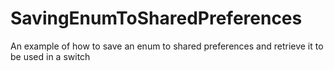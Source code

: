 SavingEnumToSharedPreferences
=============================

An example of how to save an enum to shared preferences and retrieve it to be used in a switch
